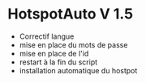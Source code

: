 # HotspotAuto V 1.5

- Correctif langue
- mise en place du mots de passe
- mise en place de l'id
- restart à la fin du script
- installation automatique du hostpot
